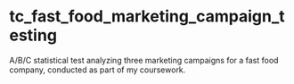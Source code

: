 # tc_fast_food_marketing_campaign_testing
A/B/C statistical test analyzing three marketing campaigns for a fast food company, conducted as part of my coursework.
